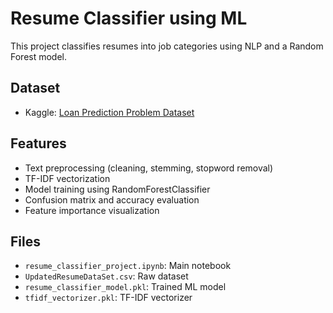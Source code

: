 # Resume Classifier using ML

This project classifies resumes into job categories using NLP and a Random Forest model.

## Dataset
- Kaggle: [Loan Prediction Problem Dataset](https://www.kaggle.com/datasets/altruistdelhite04/loan-prediction-problem-dataset)

## Features
- Text preprocessing (cleaning, stemming, stopword removal)
- TF-IDF vectorization
- Model training using RandomForestClassifier
- Confusion matrix and accuracy evaluation
- Feature importance visualization

## Files
- `resume_classifier_project.ipynb`: Main notebook
- `UpdatedResumeDataSet.csv`: Raw dataset
- `resume_classifier_model.pkl`: Trained ML model
- `tfidf_vectorizer.pkl`: TF-IDF vectorizer
